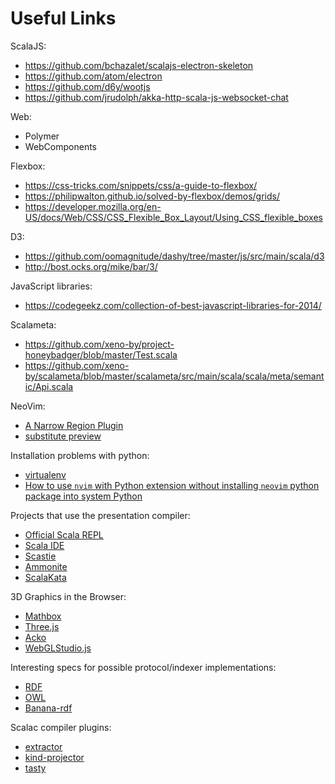 # Useful Links

ScalaJS:
* https://github.com/bchazalet/scalajs-electron-skeleton
* https://github.com/atom/electron
* https://github.com/d6y/wootjs
* https://github.com/jrudolph/akka-http-scala-js-websocket-chat

Web:
* Polymer
* WebComponents

Flexbox:
* https://css-tricks.com/snippets/css/a-guide-to-flexbox/
* https://philipwalton.github.io/solved-by-flexbox/demos/grids/
* https://developer.mozilla.org/en-US/docs/Web/CSS/CSS_Flexible_Box_Layout/Using_CSS_flexible_boxes

D3:
* https://github.com/oomagnitude/dashy/tree/master/js/src/main/scala/d3
* http://bost.ocks.org/mike/bar/3/

JavaScript libraries:
* https://codegeekz.com/collection-of-best-javascript-libraries-for-2014/

Scalameta:
* https://github.com/xeno-by/project-honeybadger/blob/master/Test.scala
* https://github.com/xeno-by/scalameta/blob/master/scalameta/src/main/scala/scala/meta/semantic/Api.scala

NeoVim:
* [A Narrow Region Plugin](https://github.com/chrisbra/NrrwRgn)
* [substitute preview](https://github.com/osyo-manga/vim-over)

Installation problems with python:
* [virtualenv](http://stackoverflow.com/a/13958308/2621536)
* [How to use `nvim` with Python extension without installing `neovim` python package into system Python](https://github.com/neovim/neovim/issues/3396)

Projects that use the presentation compiler:
- [Official Scala REPL](https://github.com/scala/scala/tree/2.12.x/src/repl/scala/tools/nsc)
- [Scala IDE](https://github.com/scala-ide/scala-ide)
- [Scastie](https://github.com/OlegYch/scastie)
- [Ammonite](https://github.com/lihaoyi/Ammonite)
- [ScalaKata](https://github.com/MasseGuillaume/ScalaKata2)

3D Graphics in the Browser:
- [Mathbox](https://gitgud.io/unconed/mathbox/tree/master)
- [Three.js](http://threejs.org/)
- [Acko](http://acko.net/)
- [WebGLStudio.js](http://webglstudio.org/)

Interesting specs for possible protocol/indexer implementations:
- [RDF](https://en.wikipedia.org/wiki/Resource_Description_Framework)
- [OWL](https://en.wikipedia.org/wiki/Web_Ontology_Language)
- [Banana-rdf](https://github.com/banana-rdf/banana-rdf)

Scalac compiler plugins:
- [extractor](https://github.com/matanster/extractor)
- [kind-projector](https://github.com/non/kind-projector)
- [tasty](https://github.com/VladimirNik/tasty)
